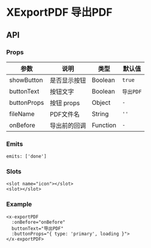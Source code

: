 # XExportPDF 导出PDF

## API

### Props

| 参数 | 说明 | 类型 | 默认值 |
| --- | --- | --- | --- |
| showButton | 是否显示按钮 | Boolean | `true` |
| buttonText | 按钮文字 | Boolean | `导出PDF` |
| buttonProps | 按钮 props | Object | `-` |
| fileName | PDF文件名 | String | `''` |
| onBefore | 导出前的回调 | Function | `-` |

### Emits

```vue
emits: ['done']
```

### Slots

```vue
<slot name="icon"></slot>
<slot></slot>
```

### Example

```vue
<x-exportPDF
  :onBefore="onBefore"
  buttonText="导出PDF"
  :buttonProps="{ type: 'primary', loading }">
</x-exportPDF>
```
